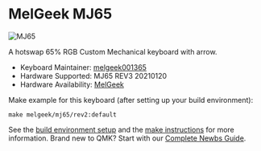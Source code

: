 # MelGeek MJ65

![MJ65](https://cdn.shopifycdn.net/s/files/1/0078/2863/5712/products/c34621677ffc53ea6d1c68ab82100749_1024x1024@2x.jpg?v=1612186093)

A hotswap 65% RGB Custom Mechanical keyboard with arrow.

* Keyboard Maintainer: [melgeek001365](https://github.com/melgeek001365)
* Hardware Supported: MJ65 REV3 20210120
* Hardware Availability: [MelGeek](https://www.melgeek.com/)

Make example for this keyboard (after setting up your build environment):

    make melgeek/mj65/rev2:default


See the [build environment setup](https://docs.qmk.fm/#/getting_started_build_tools) and the [make instructions](https://docs.qmk.fm/#/getting_started_make_guide) for more information. Brand new to QMK? Start with our [Complete Newbs Guide](https://docs.qmk.fm/#/newbs).
